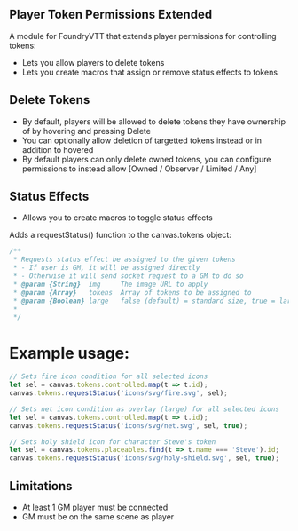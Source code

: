 ## Player Token Permissions Extended
A module for FoundryVTT that extends player permissions for controlling tokens:
- Lets you allow players to delete tokens
- Lets you create macros that assign or remove status effects to tokens

## Delete Tokens
- By default, players will be allowed to delete tokens they have ownership of by hovering and pressing Delete
- You can optionally allow deletion of targetted tokens instead or in addition to hovered
- By default players can only delete owned tokens, you can configure permissions to instead allow [Owned / Observer / Limited / Any]

## Status Effects
- Allows you to create macros to toggle status effects

Adds a requestStatus() function to the canvas.tokens object:
```js
/**
 * Requests status effect be assigned to the given tokens
 * - If user is GM, it will be assigned directly
 * - Otherwise it will send socket request to a GM to do so
 * @param {String}  img     The image URL to apply
 * @param {Array}   tokens  Array of tokens to be assigned to
 * @param {Boolean} large   false (default) = standard size, true = large overlay
 * 
 */
```

# Example usage:

```js
// Sets fire icon condition for all selected icons
let sel = canvas.tokens.controlled.map(t => t.id);
canvas.tokens.requestStatus('icons/svg/fire.svg', sel);
```
```js
// Sets net icon condition as overlay (large) for all selected icons
let sel = canvas.tokens.controlled.map(t => t.id);
canvas.tokens.requestStatus('icons/svg/net.svg', sel, true);
```
```js
// Sets holy shield icon for character Steve's token
let sel = canvas.tokens.placeables.find(t => t.name === 'Steve').id;
canvas.tokens.requestStatus('icons/svg/holy-shield.svg', sel, true);
```

## Limitations
- At least 1 GM player must be connected
- GM must be on the same scene as player
